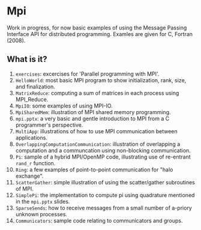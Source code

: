 # Mpi
Work in progress, for now basic examples of using the Message Passing
Interface API for distributed programming.  Examles are given for C,
Fortran (2008).

## What is it?
1. `exercises`: excercises for 'Parallel programming with MPI'.
1. `HelloWorld`: most basic MPI program to show initialization, rank, size,
    and finalization.
1. `MatrixReduce`: computing a sum of matrices in each process using
    MPI_Reduce.
1. `MpiIO`: some examples of using MPI-IO.
1. `MpiSharedMem`: illustration of MPI shared memory programming.
1. `mpi.pptx`: a very basic and gentle introduction to MPI from a
    C programmer's perspective.
1. `MultiApp`: illustrations of how to use MPI communication between
    applications.
1. `OverlappingComputationCommunication`: illustration of overlapping
    a computation and a communcation using non-blocking communication.
1. `Pi`: sample of a hybrid MPI/OpenMP code, illustrating use of re-entrant
    `rand_r` function.
1. `Ring`: a few examples of point-to-point communication for "halo
    exchange".
1. `ScatterGather`: simple illustration of using the scatter/gather
    subroutines of MPI.
1. `SimplePi`: the implementation to compute pi using quadrature
    mentioned in the `mpi.pptx` slides.
1. `SparseSends`: how to receive messages from a small number of a-priory
    unknown processes.
1. `Communicators`: sample code relating to communicators and groups.
